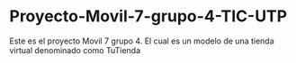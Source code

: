 # Proyecto-Movil-7-grupo-4-TIC-UTP
Este es el proyecto Movil 7 grupo 4. El cual es un modelo de una tienda virtual denominado como TuTienda
